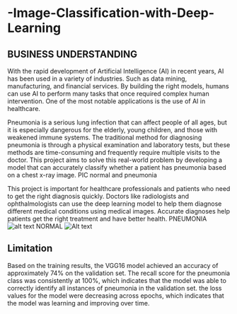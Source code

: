 # -Image-Classification-with-Deep-Learning
## BUSINESS UNDERSTANDING
With the rapid development of Artificial Intelligence (AI) in recent years, AI has been used in a variety of industries. Such as data mining, manufacturing, and financial services. By building the right models, humans can use AI to perform many tasks that once required complex human intervention. One of the most notable applications is the use of AI in healthcare.

Pneumonia is a serious lung infection that can affect people of all ages, but it is especially dangerous for the elderly, young children, and those with weakened immune systems. The traditional method for diagnosing pneumonia is through a physical examination and laboratory tests, but these methods are time-consuming and frequently require multiple visits to the doctor. This project aims to solve this real-world problem by developing a model that can accurately classify whether a patient has pneumonia based on a chest x-ray image.
PIC normal and pneumonia

This project is important for healthcare professionals and patients who need to get the right diagnosis quickly. Doctors like radiologists and ophthalmologists can use the deep learning model to help them diagnose different medical conditions using medical images. Accurate diagnoses help patients get the right treatment and have better health.
PNEUMONIA
![alt text](C:\Users\DavidKamiti\Downloads\1007c7782191564c9999fd44386cf42c.jpg)
NORMAL
![Alt text](C:\Users\DavidKamiti\Downloads\84dff927d19389f5795a792a195790af.jpg)

## Limitation
Based on the training results, the VGG16 model achieved an accuracy of approximately 74% on the validation set.
The recall score for the pneumonia class was consistently at 100%, which indicates that the model was able to correctly identify all instances of pneumonia in the validation set.
the loss values for the model were decreasing across epochs, which indicates that the model was learning and improving over time.
